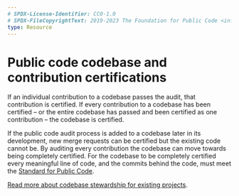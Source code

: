 ```yaml
---
# SPDX-License-Identifier: CC0-1.0
# SPDX-FileCopyrightText: 2019-2023 The Foundation for Public Code <info@publiccode.net>
type: Resource
---
```


# Public code codebase and contribution certifications

If an individual contribution to a codebase passes the audit, that contribution is certified. If every contribution to a codebase has been certified – or the entire codebase has passed and been certified as one contribution – the codebase is certified.

If the public code audit process is added to a codebase later in its development, new merge requests can be certified but the existing code cannot be. By auditing every contribution the codebase can move towards being completely certified. For the codebase to be completely certified every meaningful line of code, and the commits behind the code, must meet the [Standard for Public Code](https://standard.publiccode.net/).

[Read more about codebase stewardship for existing projects](../codebase-stewardship/for-existing-projects.md).
